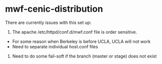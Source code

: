 mwf-cenic-distribution
======================

There are currently issues with this set up:

1.  The apache /etc/httpd/conf.d/mwf.conf file is order sensitive.
  * For some reason when Berkeley is before UCLA, UCLA will not work
  * Need to separate individual host.conf files
1.  Need to do some fail-soft if the branch (master or stage) does not exist
